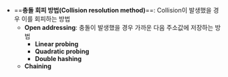 - ==**충돌 회피 방법(Collision resolution method)**==: Collision이 발생했을 경우 이를 회피하는 방법
	- **Open addressing**: 충돌이 발생했을 경우 가까운 다음 주소값에 저장하는 방법
		- **Linear probing**
		- **Quadratic probing**
		- **Double hashing**
	- **Chaining**


